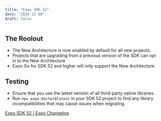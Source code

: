 ```yaml
---
title: "Expo SDK 52"
date: "2024-12-08"
draft: false
---
```


## The Roolout

- The New Architecture is now enabled by default for all new projects.
- Projects that are upgrading from a previous version of the SDK can opt in to the New Architecture
- Expo Go for SDK 52 and higher will only support the New Architecture.

## Testing

- Ensure that you use the latest version of all third-party native libraries.
- Run `npx expo-doctor@latest` in your SDK 52 project to find any library incompatibilities that may cause issues when migrating.

[Expo SDK 52 | Expo Changelog](https://expo.dev/changelog/2024/11-12-sdk-52)
